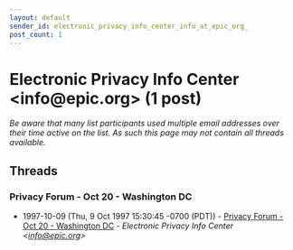 ```yaml
---
layout: default
sender_id: electronic_privacy_info_center_info_at_epic_org_
post_count: 1
---
```


# Electronic Privacy Info Center <info<span>@</span>epic.org> (1 post)

_Be aware that many list participants used multiple email addresses over their time active on the list. As such this page may not contain all threads available._

## Threads

### Privacy Forum - Oct 20 - Washington DC
+ 1997-10-09 (Thu, 9 Oct 1997 15:30:45 -0700 (PDT)) - [Privacy Forum - Oct 20 - Washington DC](/archive/1997/10/8bf68c3678773e7fd83eb87ce549d69ea4d48ea06d6908b4f9ac94a4b1d23279) - _Electronic Privacy Info Center \<info@epic.org\>_


